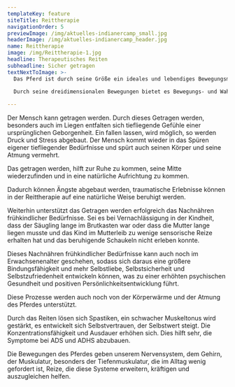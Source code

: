 ```yaml
---
templateKey: feature
siteTitle: Reittherapie
navigationOrder: 5
previewImage: /img/aktuelles-indianercamp_small.jpg
headerImage: /img/aktuelles-indianercamp_header.jpg
name: Reittherapie
image: /img/Reittherapie-1.jpg
headline: Therapeutisches Reiten
subheadline: Sicher getragen
textNextToImage: >-
  Das Pferd ist durch seine Größe ein ideales und lebendiges Bewegungsmedium, das uns emotional sehr anspricht.
  
  Durch seine dreidimensionalen Bewegungen bietet es Bewegungs- und Wahrnehmungsreize, die kein noch so ausgefeiltes Gerät bringen kann. Das Gangbild des Pferdes ist dem des Menschen sehr ähnlich.

---
```

Der Mensch kann getragen werden. Durch dieses Getragen werden, besonders auch im Liegen entfalten sich tiefliegende Gefühle einer ursprünglichen Geborgenheit. Ein fallen lassen, wird möglich, so werden Druck und Stress abgebaut. Der Mensch kommt wieder in das Spüren eigener tiefliegender Bedürfnisse und spürt auch seinen Körper und seine Atmung vermehrt.


Das getragen werden, hilft zur Ruhe zu kommen, seine Mitte wiederzufinden und in eine natürliche Aufrichtung zu kommen.

Dadurch können Ängste abgebaut werden, traumatische Erlebnisse können in der Reittherapie auf eine natürliche Weise beruhigt werden.


Weiterhin unterstützt das Getragen werden erfolgreich das Nachnähren frühkindlicher Bedürfnisse. Sei es bei Vernachlässigung in der Kindheit, dass der Säugling lange im Brutkasten war oder dass die Mutter lange liegen musste und das Kind im Mutterleib zu wenige sensorische Reize erhalten hat und das beruhigende Schaukeln nicht erleben konnte.

Dieses Nachnähren frühkindlicher Bedürfnisse kann auch noch im Erwachsenenalter geschehen, sodass sich daraus eine größere Bindungsfähigkeit und mehr Selbstliebe, Selbstsicherheit und Selbstzufriedenheit entwickeln können, was zu einer erhöhten psychischen Gesundheit und positiven Persönlichkeitsentwicklung führt.

Diese Prozesse werden auch noch von der Körperwärme und der Atmung des Pferdes unterstützt.

Durch das Reiten lösen sich Spastiken, ein schwacher Muskeltonus wird gestärkt, es entwickelt sich Selbstvertrauen, der Selbstwert steigt. Die Konzentrationsfähigkeit und Ausdauer erhöhen sich. Dies hilft sehr, die Symptome bei ADS und ADHS abzubauen.

Die Bewegungen des Pferdes geben unserem Nervensystem, dem Gehirn, der Muskulatur, besonders der Tiefenmuskulatur, die im Alltag wenig gefordert ist, Reize, die diese Systeme erweitern, kräftigen und auszugleichen helfen.